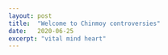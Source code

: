 ```yaml
---
layout: post
title:  "Welcome to Chinmoy controversies"
date:   2020-06-25
excerpt: "vital mind heart"
---
```

